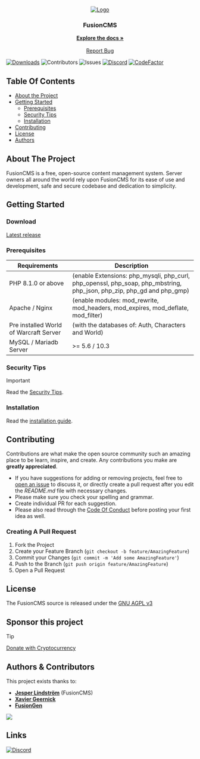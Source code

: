<br/>
<p align="center">
  <a href="https://github.com/FusionWowCMS/FusionCMS">
    <img src="https://github.com/FusionWowCMS/FusionCMS/assets/12217476/e17a9db8-30dd-41bc-b4e9-30b66b55bc4f" alt="Logo">
  </a>

<h3 align="center">FusionCMS</h3>

  <p align="center">
    <a href="https://docs.fusiongen.net/"><strong>Explore the docs »</strong></a>
    <br/>
    <br/>
    <a href="https://github.com/FusionWowCMS/FusionCMS/issues">Report Bug</a>
  </p>
</p>

[![Downloads](https://img.shields.io/github/downloads/FusionWowCMS/FusionCMS/total)](https://github.com/FusionWowCMS/FusionCMS/releases "Releases") ![Contributors](https://img.shields.io/github/contributors/FusionWowCMS/FusionCMS?color=dark-green) ![Issues](https://img.shields.io/github/issues/FusionWowCMS/FusionCMS) [![Discord](https://img.shields.io/discord/1116706973828775976.svg)](https://discord.gg/tnWTkZ7akZ "Our community hub on Discord") [![CodeFactor](https://www.codefactor.io/repository/github/fusionwowcms/fusioncms/badge/main)](https://www.codefactor.io/repository/github/fusionwowcms/fusioncms/overview/main)

## Table Of Contents

* [About the Project](#about-the-project)
* [Getting Started](#getting-started)
    * [Prerequisites](#prerequisites)
    * [Security Tips](#security-tips)
    * [Installation](#installation)
* [Contributing](#contributing)
* [License](#license)
* [Authors](#authors)

## About The Project

FusionCMS is a free, open-source content management system. Server owners all around the world rely upon FusionCMS for
its ease of use and development, safe and secure codebase and dedication to simplicity.

## Getting Started

### Download

[Latest release](https://github.com/FusionWowCMS/FusionCMS/releases/latest)

### Prerequisites

| Requirements                           | Description                                                                                                           |
|----------------------------------------|-----------------------------------------------------------------------------------------------------------------------|
| PHP 8.1.0 or above                     | (enable Extensions: php_mysqli, php_curl, php_openssl, php_soap, php_mbstring, php_json, php_zip, php_gd and php_gmp) |
| Apache / Nginx                         | (enable modules: mod_rewrite, mod_headers, mod_expires, mod_deflate, mod_filter)                                      |
| Pre installed World of Warcraft Server | (with the databases of: Auth, Characters and World)                                                                   |
| MySQL / Mariadb Server                 | >= 5.6 / 10.3                                                                                                         |

### Security Tips
> [!IMPORTANT]
> Read the [Security Tips](SECURITY.md).

### Installation

Read the [installation guide](INSTALL.md).

## Contributing

Contributions are what make the open source community such an amazing place to be learn, inspire, and create. Any
contributions you make are **greatly appreciated**.

* If you have suggestions for adding or removing projects, feel free
  to [open an issue](https://github.com/FusionWowCMS/FusionCMS/issues/new) to discuss it, or directly create a pull
  request after you edit the *README.md* file with necessary changes.
* Please make sure you check your spelling and grammar.
* Create individual PR for each suggestion.
* Please also read through
  the [Code Of Conduct](https://github.com/FusionWowCMS/FusionCMS/blob/main/.github/CODE_OF_CONDUCT.md) before posting
  your first idea as well.

### Creating A Pull Request

1. Fork the Project
2. Create your Feature Branch (`git checkout -b feature/AmazingFeature`)
3. Commit your Changes (`git commit -m 'Add some AmazingFeature'`)
4. Push to the Branch (`git push origin feature/AmazingFeature`)
5. Open a Pull Request

## License

The FusionCMS source is released under the [GNU AGPL v3](https://github.com/FusionWowCMS/FusionCMS/blob/main/LICENSE)

## Sponsor this project
> [!TIP]
> [Donate with Cryptocurrency](https://paylink.payment4.com/en/Fusion%20CMS/007d3e04-643d-4105-b113-d37ad09e747e)

## Authors & Contributors

This project exists thanks to:

- **[Jesper Lindström](https://github.com/jesperlindstrom)** (FusionCMS)
- **[Xavier Geernick](https://github.com/XavierGeerinck)**
- **[FusionGen](https://github.com/FusionGen/FusionGEN)**

<a href="https://github.com/FusionWowCMS/FusionCMS/graphs/contributors">
  <img src="https://contrib.rocks/image?repo=FusionWowCMS/FusionCMS" />
</a>

## Links

<a href="https://discord.gg/tnWTkZ7akZ">
    <img src="https://discord.com/api/guilds/1116706973828775976/widget.png?style=banner2" alt="Discord">
</a>

